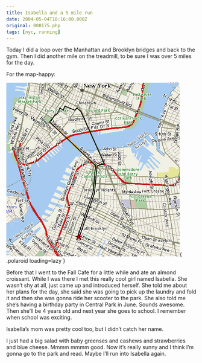 ```yaml
---
title: Isabella and a 5 mile run
date: 2004-05-04T18:16:00.000Z
original: 000175.php
tags: [nyc, running]
---
```


Today I did a loop over the Manhattan and Brooklyn bridges and back to the gym. Then I did another mile on the treadmill, to be sure I was over 5 miles for the day.

For the map-happy:

![img](./manhattan-brooklyn-bridgeloop.gif){ .polaroid loading=lazy }

Before that I went to the Fall Cafe for a little while and ate an almond croissant. While I was there I met this really cool girl named Isabella. She wasn’t shy at all, just came up and introduced herself. She told me about her plans for the day, she said she was going to pick up the laundry and fold it and then she was gonna ride her scooter to the park. She also told me she’s having a birthday party in Central Park in June. Sounds awesome. Then she’ll be 4 years old and next year she goes to school. I remember when school was exciting.

Isabella’s mom was pretty cool too, but I didn’t catch her name.

I just had a big salad with baby greenses and cashews and strawberries and blue cheese. Mmmm mmmm good. Now it’s really sunny and I think I’m gonna go to the park and read. Maybe I’ll run into Isabella again.
